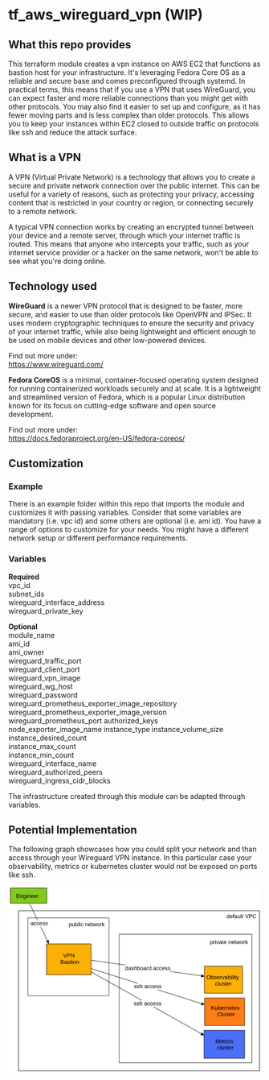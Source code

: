 # tf_aws_wireguard_vpn (WIP)

## What this repo provides

This terraform module creates a vpn instance on AWS EC2 that functions as bastion host for your infrastructure. 
It's leveraging Fedora Core OS as a reliable and secure base and comes preconfigured through systemd. 
In practical terms, this means that if you use a VPN that uses WireGuard, you can expect faster and more reliable connections than you might get with other protocols. You may also find it easier to set up and configure, as it has fewer moving parts and is less complex than older protocols.
This allows you to keep your instances within EC2 closed to outside traffic on protocols like ssh and reduce the attack surface. 

## What is a VPN  

A VPN (Virtual Private Network) is a technology that allows you to create a secure and private network connection over the public internet. This can be useful for a variety of reasons, such as protecting your privacy, accessing content that is restricted in your country or region, or connecting securely to a remote network.

A typical VPN connection works by creating an encrypted tunnel between your device and a remote server, through which your internet traffic is routed. This means that anyone who intercepts your traffic, such as your internet service provider or a hacker on the same network, won't be able to see what you're doing online.

## Technology used

**WireGuard** is a newer VPN protocol that is designed to be faster, more secure, and easier to use than older protocols like OpenVPN and IPSec. It uses modern cryptographic techniques to ensure the security and privacy of your internet traffic, while also being lightweight and efficient enough to be used on mobile devices and other low-powered devices.

Find out more under:  
https://www.wireguard.com/


**Fedora CoreOS** is a minimal, container-focused operating system designed for running containerized workloads securely and at scale. It is a lightweight and streamlined version of Fedora, which is a popular Linux distribution known for its focus on cutting-edge software and open source development.

Find out more under:   
https://docs.fedoraproject.org/en-US/fedora-coreos/

## Customization 

### Example 
There is an example folder within this repo that imports the module and customizes it with passing variables. 
Consider that some variables are mandatory (i.e. vpc id) and some others are optional (i.e. ami id). You have a range of options to customize for your needs. You might have a different network setup or different performance requirements. 

### Variables 

**Required**   
vpc_id  
subnet_ids   
wireguard_interface_address   
wireguard_private_key  

**Optional**  
module_name  
ami_id  
ami_owner  
wireguard_traffic_port  
wireguard_client_port  
wireguard_vpn_image  
wireguard_wg_host  
wireguard_password  
wireguard_prometheus_exporter_image_repository  
wireguard_prometheus_exporter_image_version  
wireguard_prometheus_port 
authorized_keys  
node_exporter_image_name 
instance_type 
instance_volume_size  
instance_desired_count   
instance_max_count  
instance_min_count  
wireguard_interface_name   
wireguard_authorized_peers   
wireguard_ingress_cidr_blocks   

The infrastructure created through this module can be adapted through variables.


## Potential Implementation

The following graph showcases how you could split your network and than access through your Wireguard VPN instance. In this particular case your observability, metrics or kubernetes cluster would not be exposed on ports like ssh. 

![alt_text](https://github.com/stavrosfilippidis/architecture_diagrams/blob/main/vpn_access.png)
